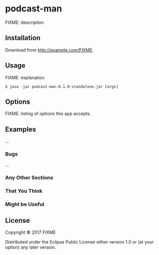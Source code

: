 # podcast-man

FIXME: description

## Installation

Download from http://example.com/FIXME.

## Usage

FIXME: explanation

    $ java -jar podcast-man-0.1.0-standalone.jar [args]

## Options

FIXME: listing of options this app accepts.

## Examples

...

### Bugs

...

### Any Other Sections
### That You Think
### Might be Useful

## License

Copyright © 2017 FIXME

Distributed under the Eclipse Public License either version 1.0 or (at
your option) any later version.
